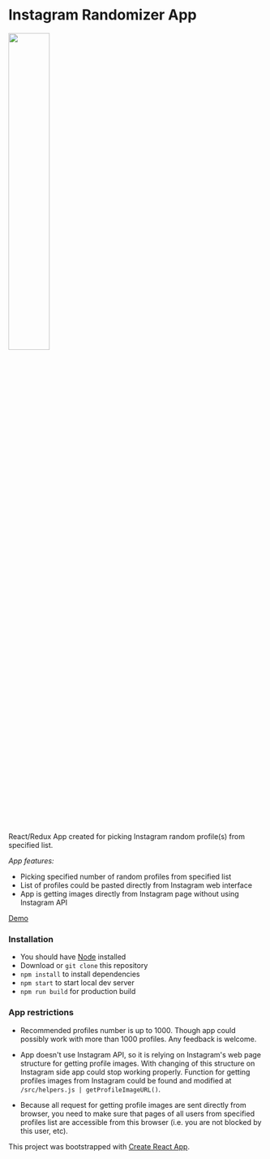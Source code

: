 # Instagram Randomizer App

<img width="40%" src="https://s3.eu-central-1.amazonaws.com/github--projects/instagram-randomizer/instagram-randomizer.jpg" />

React/Redux App created for picking Instagram random profile(s) from specified list.

_App features:_

- Picking specified number of random profiles from specified list
- List of profiles could be pasted directly from Instagram web interface
- App is getting images directly from Instagram page without using Instagram API

[Demo](https://rndmizer.space/)

### Installation

- You should have [Node](https://nodejs.org/en/) installed
- Download or `git clone` this repository
- `npm install` to install dependencies
- `npm start` to start local dev server
- `npm run build` for production build

### App restrictions

- Recommended profiles number is up to 1000. Though app could possibly work with more than 1000 profiles. Any feedback is welcome.

- App doesn't use Instagram API, so it is relying on Instagram's web page structure for getting profile images. With changing of this structure on Instagram side app could stop working properly. Function for getting profiles images from Instagram could be found and modified at `/src/helpers.js | getProfileImageURL()`.

- Because all request for getting profile images are sent directly from browser, you need to make sure that pages of all users from specified profiles list are accessible from this browser (i.e. you are not blocked by this user, etc).

This project was bootstrapped with [Create React App](https://github.com/facebook/create-react-app).
